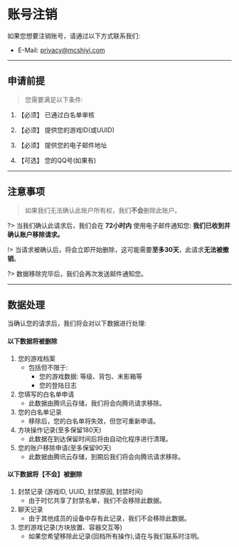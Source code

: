 # 账号注销

如果您想要注销账号，请通过以下方式联系我们:

- E-Mail: [privacy@mcshiyi.com](mailto:privacy@mcshiyi.com)  

-----

## 申请前提

> 您需要满足以下条件:

1. 【必须】 已通过白名单审核

2. 【必须】 提供您的游戏ID(或UUID)

3. 【必须】 提供您的电子邮件地址

4. 【可选】 您的QQ号(如果有)

-----

## 注意事项

> 如果我们无法确认此账户所有权，我们**不会**删除此账户。  

?> 当我们确认此请求后，我们会在 **72小时内** 使用电子邮件通知您: **我们已收到并确认账户移除请求。**

!> 当请求被确认后，将会立即开始删除，这可能需要**至多30天**，此请求**无法被撤销**。

?> 数据移除完毕后，我们会再次发送邮件通知您。

-----

## 数据处理

当确认您的请求后，我们将会对以下数据进行处理:

#### 以下数据将被删除
1. 您的游戏档案
    - 包括但不限于:
        - 您的游戏数据: 等级、背包、末影箱等
        - 您的登陆日志
2. 您填写的白名单申请
    - 此数据由腾讯云存储，我们将会向腾讯请求移除。
3. 您的白名单记录
    - 移除后，您的白名单将失效，但您可重新申请。
4. 方块操作记录(至多保留180天)
    - 此数据在到达保留时间后将由自动化程序进行清理。
5. 您的账户移除申请(至多保留90天)
    - 此数据由腾讯云存储，到期后我们将会向腾讯请求移除。

#### 以下数据将【不会】被删除
1. 封禁记录 (游戏ID, UUID, 封禁原因, 封禁时间)
    - 由于时忆共享了封禁名单，我们不会移除此数据。
2. 聊天记录
    - 由于其他成员的设备中存有此记录，我们不会移除此数据。
3. 您的游戏记录(方块放置、容器交互等)
    - 如果您希望移除此记录(回档所有操作),请在与我们联系时注明。